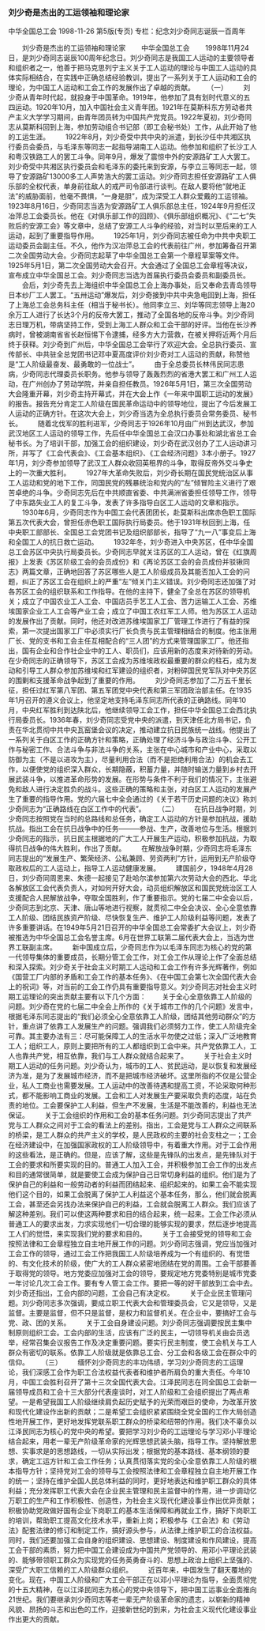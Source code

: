 ### 刘少奇是杰出的工运领袖和理论家
中华全国总工会
1998-11-26
第5版(专页)
专栏：纪念刘少奇同志诞辰一百周年

　　刘少奇是杰出的工运领袖和理论家
　　中华全国总工会
　　1998年11月24日，是刘少奇同志诞辰100周年纪念日。刘少奇同志是我国工人运动的主要领导者和组织者之一，他善于把马克思列宁主义关于工人运动的理论与中国工人运动的具体实际相结合，在实践中正确总结经验教训，提出了一系列关于工人运动和工会的理论，为中国工人运动和工会工作的发展作出了卓越的贡献。
　　（一）
　　刘少奇从青年时代起，就投身于中国革命。1919年，他参加了具有划时代意义的五四运动。1920年10月，加入中国社会主义青年团。1921年在莫斯科东方劳动者共产主义大学学习期间，由青年团员转为中国共产党党员。1922年夏初，刘少奇同志从莫斯科回到上海，参加劳动组合书记部（即工会秘书处）工作，从此开始了他的工运生涯。
　　1922年8月，刘少奇受中共中央的派遣，到长沙任中共湘区执行委员会委员，与毛泽东等同志一起指导湖南工人运动。他参加和组织了长沙工人和粤汉铁路工人的罢工斗争。同年9月，爆发了震惊中外的安源路矿工人大罢工。刘少奇受中共湘区执行委员会和毛泽东的委托来到安源，与李立三等同志一起，领导了安源路矿13000多工人声势浩大的罢工运动。刘少奇同志担任安源路矿工人俱乐部的全权代表，单身前往敌人的戒严司令部进行谈判。在敌人要将他“就地正法”的威胁面前，他毫不畏惧，“一身是胆”，成为深受工人群众爱戴的工运领袖。1923年8月16日，少奇同志当选为安源路矿工人俱乐部总主任，1924年9月担任汉冶萍总工会委员长。他在《对俱乐部工作的回顾》、《俱乐部组织概况》、《“二七”失败后的安源工会》等文章中，总结了安源工人斗争的经验，对当时以至后来的工人运动，起到了重要指导作用。
　　1925年1月，刘少奇同志被任命为中共中央职工运动委员会副主任。不久，他作为汉冶萍总工会的代表前往广州，参加筹备召开第二次全国劳动大会。少奇同志起草了中华全国总工会第一个章程草案等文件。1925年5月1日，第二次全国劳动大会召开。大会通过了全国总工会章程等决议，宣布成立中华全国总工会。刘少奇同志当选为首届执行委员会委员和副委员长。
　　会后，刘少奇先去上海组织中华全国总工会上海办事处，后又奉命去青岛领导日本纱厂工人罢工。“五卅运动”爆发后，刘少奇接到中共中央急电回到上海，担任了上海总工会总务科主任（相当于秘书长）。他同李立三、刘华等同志领导上海20余万工人进行了长达3个月的反帝大罢工，推动了全国各地的反帝斗争。刘少奇同志日理万机，带病坚持工作，受到上海工人群众和工会干部的好评。当他在长沙养病时，曾被湖南省省长赵恒惕下令逮捕，经多方大力营救，在被关押将近两个月后终于获释。刘少奇到广州后，中华全国总工会举行了欢迎大会。全总执行委员、宣传部长、中共驻全总党团书记邓中夏高度评价刘少奇对工人运动的贡献，称赞他是“工人阶级最奋发、最勇敢的一位战士”。
　　由于全总委员长林伟民同志患病，少奇同志代理委员长职务。他参与领导了轰轰烈烈的省港大罢工和广州工人运动，在广州创办了劳动学院，并亲自担任教员。1926年5月1日，第三次全国劳动大会隆重开幕，刘少奇主持开幕式，并在大会上作《一年来中国职工运动的发展》的报告。报告充分肯定工人阶级在国民革命运动中的领导地位，提出了今后发展工人运动的正确方针。在这次大会上，刘少奇当选为全总执行委员会常务委员、秘书长。
　　随着北伐军的胜利进军，少奇同志于1926年10月由广州到达武汉，参加武汉地区工人运动的领导工作，先后任中华全国总工会汉口办事处和湖北省总工会秘书长。为了培训干部，加强工会的组织建设，刘少奇在武汉创办了工人运动讲习所，并写了《工会代表会》、《工会基本组织》、《工会经济问题》3本小册子。1927年1月，刘少奇参加领导了武汉工人群众收回英租界的斗争，取得反帝外交斗争史上的一次重大胜利。
　　1927年大革命失败后，刘少奇长期在国民党统治区从事工人运动和党的地下工作，同国民党的残暴统治和党内的“左”倾冒险主义进行了艰苦卓绝的斗争。少奇同志先后在中共顺直省委、中共满洲省委担任领导工作，领导了中东路失业工人的复工斗争，发表了许多指导白区工人运动的文章和指示。
　　1930年6月，少奇同志作为中国工会代表团团长，赴莫斯科出席赤色职工国际第五次代表大会，曾担任赤色职工国际执行局委员。他于1931年秋回到上海，任中央职工部部长、全国总工会党团书记及组织部部长，指导了“九一八”事变后上海和全国工人的抗日救亡运动。
　　1932年冬，刘少奇进入中央苏区，任中华全国总工会苏区中央执行局委员长。少奇同志早就关注苏区的工人运动，曾在《红旗周报》上发表《苏区阶级工会的会员成份》和《再论苏区工会的会员成份并驳锹同志》两篇文章，正确地回答了苏区哪些人是工人阶级成员及其能否加入工会的问题，纠正了苏区工会在组织上的严重“左”倾关门主义错误。刘少奇同志还加强了对各苏区工会的组织联系和工作指导。在他的主持下，健全了全总在苏区的领导机关；成立了中国农业工人工会、中国店员手艺工人工会、苦力运输工人工会、苏维埃国家企业工人工会等产业工会；成立了中国工农红军工人师。他为苏区工人运动的发展作出了贡献。同时，他还对改进苏维埃国家工厂管理工作进行了有益的探索，第一次提出国家工厂中必须实行厂长负责与民主管理相结合的制度。他主张用厂长、党的支书和工会主任互相配合的“三人团”的方式来管理国家工厂。他还指出，国有企业和合作社企业中的工人、职员们，应该用新的态度来对待新的劳动。在少奇同志的正确领导下，苏区工会成为苏维埃政权最重要的群众的柱石，成为发动和引导工人群众参加苏维埃和红军建设的组织者，对粉碎国民党军队对中央苏区的围剿和支援革命战争起到了重要的作用。
　　刘少奇同志参加了二万五千里长征，担任过红军第八军团、第五军团党中央代表和第三军团政治部主任。在1935年1月召开的遵义会议上，他坚定地支持毛泽东同志所代表的正确路线。同年10月，中央红军胜利到达陕北后，他继续领导工会工作，担任中华全国总工会西北执行局委员长。1936年春，刘少奇同志受党中央的派遣，到天津任北方局书记，负责在华北贯彻中共中央瓦窑堡会议的决定，推动建立抗日民族统一战线。他提出了一系列关于白区工作的正确方针和策略，正确处理了经济斗争与政治斗争、公开工作与秘密工作、合法斗争与非法斗争的关系，主张在中心城市和产业中心，采取以防御为主（不是以进攻为主），尽量利用合法（而不是拒绝利用合法）的机会去工作，以便使党的组织深入群众，长期隐蔽，积蓄力量，并随时输送力量到乡村去开展武装斗争，以推进革命形势的发展。在形势与条件不利于我们的情况下，主张避免和敌人进行决定胜负的战斗。这些正确的策略和主张，对白区工人运动的发展产生了重要的指导作用。党的六届七中全会通过的《关于若干历史问题的决议》称刘少奇同志为“正确路线在白区工作中的代表”。
　　（二）
　　在抗日战争时期，刘少奇同志按照党在当时的总路线和总任务，确定工人运动的方针是参加抗战，援助抗战。指出工会在抗日战争中的任务———参战、生产，改善地位与生活。根据刘少奇同志的指示，抗日民主根据地的广大工人开展生产运动，积极参加抗战，为取得抗日战争的伟大胜利，作出了贡献。
　　在解放战争时期，少奇同志将毛泽东同志提出的“发展生产、繁荣经济、公私兼顾、劳资两利”方针，运用到无产阶级夺取政权后的工人运动上，指导工人运动健康发展。
　　建国前夕，1948年4月28日，刘少奇同周恩来、朱德一起接见了赴哈尔滨参加第六次劳动大会的西北、华北各解放区工会代表负责人，对如何开好大会，动员组织解放区和国民党统治区工人支援配合人民解放战争，夺取全国胜利，作了重要指示。党的七届二中全会以后，少奇同志到北京、天津、唐山等地进行视察，就贯彻二中全会决议、全心全意依靠工人阶级、团结民族资产阶级、尽快恢复生产、维护工人阶级利益等问题，发表了许多重要讲话。在1949年5月21日召开的中华全国总工会常委扩大会议上，刘少奇被推选为中华全国总工会名誉主席。6月在世界工联第二届代表大会上，当选为世界工联副主席。
　　新中国成立后，少奇同志作为以毛泽东同志为核心的党的第一代领导集体的重要成员，长期分管工会工作，对工会工作从理论上作了全面总结和深入探索。刘少奇关于社会主义时期工人运动和工会工作有许多光辉著作，例如《国营工厂内部的矛盾和工会工作的基本任务》、《在中国工会第七次全国代表大会上的祝词》等，对当前的工会工作仍具有重要指导意义。刘少奇同志对社会主义时期工运理论的突出贡献主要有以下几个方面：
　　关于全心全意依靠工人阶级的问题。刘少奇在党的七届二中全会上所作的《关于城市工作的几个问题》发言中，根据毛泽东同志提出的“我们必须全心全意依靠工人阶级，团结其他劳动群众”的方针，重点讲了依靠工人发展生产的问题。强调我们必须努力工作，使工人阶级完全可靠。其主要办法有三：尽可能保障工人的生活水平勿使之过低；深入广泛地教育工人；组织工人，原则上要把所有的工人都组织到工会中来。共产党依靠工人，工人也靠共产党，相互依靠，我们与工人群众就结合起来了。
　　关于社会主义时期工人运动的任务问题。刘少奇认为，城市的工人、贫民运动，是以恢复和发展经济为准，是为了发展城市经济，而不是把城市经济破坏。这里所指的不仅是公营企业，私人工商业也需要发展。工人运动中的改善待遇和提高工资，不论采取何种形式，都不能影响工商业的发展。工会和工人对发展生产要采取负责的态度，站在负责的地位。工会要保护工人利益，但生产不发展，生活是不能改善的，利益也无法保证。
　　关于工会组织的作用和工会的基本任务问题。刘少奇同志提出了共产党与工人群众之间对于工会的看法上的差别。指出，工会是党与工人群众之间联系的桥梁，是工人群众的共产主义的学校，是人民政权的主要的社会支柱之一；工会在经济建设中，在加强国家政权的工人阶级领导中，有着重大作用。对于工会作用的这些看法，是正确的。但是，应该了解，这些是先锋队的出发点，是先锋队对于工会的要求和所要实现的目的。普通工人加入工会，并积极参加工会工作的出发点和目的通常很简单，就是要使工会成为保护自己日常切身利益的组织。他们是为了保护自己的利益和一般劳动者的利益而团结起来、组织起来的。如果工会不能实现他们这个目的，如果工会脱离了保护工人利益这个基本任务，那么，他们就会脱离工会，甚至还会另找办法来保护自己的利益，工会就会脱离工人群众。我们应该了解这种差别。我们可以使这两种要求和目的结合起来，统一起来。工会工作必须从普通工人的要求出发，力求实现他们一切合理的能够实现的要求，然后逐步地提高工人们的觉悟，来实现我们党的要求和目的。
　　关于工会接受党的领导和工会按照法律和工会章程独立自主地开展工作的问题。刘少奇同志强调，党应当加强对工会工作的领导，通过工会工作把我国工人阶级培养成为一个有组织的、有觉悟的、有文化技术的阶级，使广大的工人群众紧密地团结在党的周围。工会干部要善于取得党的领导。地方党委应加强对工会的领导，要规定地方党委特别是城市党委一年讨论几次工会工作。要有专人管工会工作。要把一等的好干部放到工会中去。刘少奇还指出，工会内部的问题，工会自己有决定权。
　　关于企业民主管理问题。刘少奇同志多次强调，要成立职工代表大会和管理委员会，它又是领导，又是监督。主要是监督，但不只是监督，是权力和监督机关。在企业中，要搞好工会与党、政、团的关系。
　　关于工会自身建设问题。刘少奇同志强调要按民主集中制原则组织工会。工会内部的生活，应该有广泛的民主，一切领导机关由会员选举，经常召集会议报告工作及决定重要问题。要实行民主制度，使工会机关与工人群众有密切的联系。依靠工人阶级就是依靠总工会、分工会和各级工会在群众中的信仰。
　　（三）
　　缅怀刘少奇同志的丰功伟绩，学习刘少奇同志的工运理论，我们深感工会作为职工合法权益代表者和维护者所肩负的重大责任。今年10月，中国工会胜利召开了第十三次全国代表大会。江泽民同志在同全国总工会新一届领导成员和工会十三大部分代表座谈时，对工人阶级和工会组织提出了两点希望。一是希望我国工人阶级继续肩负起历史赋予的光荣而艰巨的使命，为改革开放和现代化建设作出新的贡献；二是希望工会组织紧紧围绕全党全国的工作大局创造性地开展工作，更好地发挥党联系职工群众的桥梁和纽带的作用。我们决不辜负以江泽民同志为核心的党中央的希望。要把学习刘少奇的工运理论与学习邓小平理论结合起来，用老一辈无产阶级革命家的光辉思想武装头脑，指导工作。坚持解放思想、实事求是的思想路线，一切从实际出发；根据党的基本路线、基本纲领的要求，确定工运方针和工会工作任务；认真贯彻落实党的全心全意依靠工人阶级的根本指导方针；坚持党对工会的领导与工会按照法律和工会章程独立自主地开展工作的统一；坚持在维护全国人民总体利益的同时，更好地表达和维护职工群众的具体利益；充分发挥职工代表大会在企业民主管理和民主监督中的作用，进一步调动亿万职工的生产和工作积极性、创造性，为社会主义现代化建设事业作出优异贡献；积极协助党政做好国有企业下岗职工的基本生活保障和再就业工作，搞好下岗职工的培训，帮助职工提高文化技术水平，重新上岗；积极参与《工会法》和《劳动法》配套法律的修订和制定工作，搞好源头参与，从法律上维护职工的合法权益。同时，我们还要加强工会自身的组织建设、思想建设、制度建设和作风建设，提高工会干部的素质，努力把中国工会建设成为中国共产党领导的、用邓小平理论武装的、能够带领职工群众为实现党的任务英勇奋斗的、思想上政治上组织上坚强的、深受广大职工信赖的工人阶级群众组织。
　　近百年来，中国发生了翻天覆地的变化。现在，中国工人阶级和广大工会干部正在以邓小平理论为指导，全面贯彻党的十五大精神，在以江泽民同志为核心的党中央领导下，把中国工运事业全面推向21世纪。我们要继承刘少奇同志等老一辈无产阶级革命家的遗志，以崭新的精神风貌、昂扬的斗志和出色的工作，迎接新世纪的到来，为社会主义现代化建设事业作出更大的贡献。
